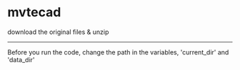 # mvtecad
download the original files & unzip
___
Before you run the code, change the path in the variables, 'current_dir' and 'data_dir' 

